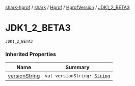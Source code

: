 [shark-hprof](../../../index.md) / [shark](../../index.md) / [Hprof](../index.md) / [HprofVersion](index.md) / [JDK1_2_BETA3](./-j-d-k1_2_-b-e-t-a3.md)

# JDK1_2_BETA3

`JDK1_2_BETA3`

### Inherited Properties

| Name | Summary |
|---|---|
| [versionString](version-string.md) | `val versionString: `[`String`](https://kotlinlang.org/api/latest/jvm/stdlib/kotlin/-string/index.html) |
